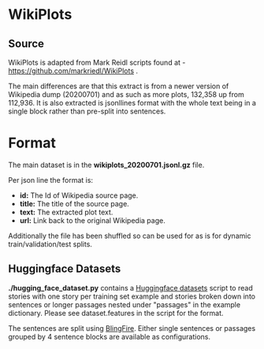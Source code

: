 # WikiPlots

## Source

WikiPlots is adapted from Mark Reidl scripts found at - https://github.com/markriedl/WikiPlots .

The main differences are that this extract is from a newer version of Wikipedia dump (20200701) and as such as more plots,
132,358 up from 112,936. It is also extracted is jsonllines format with the whole text being in a single
block rather than pre-split into sentences.

# Format

The main dataset is in the **wikiplots_20200701.jsonl.gz** file.

Per json line the format is:

- **id:** The Id of Wikipedia source page.
- **title:** The title of the source page.
- **text:** The extracted plot text.
- **url:** Link back to the original Wikipedia page.

Additionally the file has been shuffled so can be used for as is for dynamic train/validation/test splits.


## Huggingface Datasets

**./hugging_face_dataset.py** contains a [Huggingface datasets](https://github.com/huggingface/datasets) script to read stories with one story per training set
example and stories broken down into sentences or longer passages nested under "passages" in the example
dictionary. Please see dataset.features in the script for the format.

The sentences are split using [BlingFire](https://github.com/microsoft/BlingFire). Either single sentences or passages
grouped by 4 sentence blocks are available as configurations.


